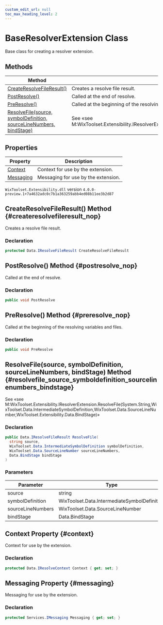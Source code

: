 ```yaml
---
custom_edit_url: null
toc_max_heading_level: 2
---
```

# BaseResolverExtension Class
Base class for creating a resolver extension.
## Methods
| Method | Description |
| ------ | ----------- |
| [CreateResolveFileResult()](#createresolvefileresult_nop) | Creates a resolve file result. |
| [PostResolve()](#postresolve_nop) | Called at the end of resolve. |
| [PreResolve()](#preresolve_nop) | Called at the beginning of the resolving variables and files. |
| [ResolveFile(source, symbolDefinition, sourceLineNumbers, bindStage)](#resolvefile_source_symboldefinition_sourcelinenumbers_bindstage) | See «see M:WixToolset.Extensibility.IResolverExtension.ResolveFile(System.String,WixToolset.Data.IntermediateSymbolDefinition,WixToolset.Data.SourceLineNumber,WixToolset.Extensibility.Data.BindStage)»  |
## Properties
| Property | Description |
| ------ | ----------- |
| [Context](#context) | Context for use by the extension. |
| [Messaging](#messaging) | Messaging for use by the extension. |
`WixToolset.Extensibility.dll` version `4.0.0-preview.1+7a4632adc0c7b1a363259abb4ed08b11ee3b2d87`
## CreateResolveFileResult() Method {#createresolvefileresult_nop}
Creates a resolve file result.
### Declaration
```cs
protected Data.IResolveFileResult CreateResolveFileResult
```
## PostResolve() Method {#postresolve_nop}
Called at the end of resolve.
### Declaration
```cs
public void PostResolve
```
## PreResolve() Method {#preresolve_nop}
Called at the beginning of the resolving variables and files.
### Declaration
```cs
public void PreResolve
```
## ResolveFile(source, symbolDefinition, sourceLineNumbers, bindStage) Method {#resolvefile_source_symboldefinition_sourcelinenumbers_bindstage}
See «see M:WixToolset.Extensibility.IResolverExtension.ResolveFile(System.String,WixToolset.Data.IntermediateSymbolDefinition,WixToolset.Data.SourceLineNumber,WixToolset.Extensibility.Data.BindStage)» 
### Declaration
```cs
public Data.IResolveFileResult ResolveFile(
  string source,
  WixToolset.Data.IntermediateSymbolDefinition symbolDefinition,
  WixToolset.Data.SourceLineNumber sourceLineNumbers,
  Data.BindStage bindStage
)
```
### Parameters
| Parameter | Type | Description |
| --------- | ---- | ----------- |
| source | string |  |
| symbolDefinition | WixToolset.Data.IntermediateSymbolDefinition |  |
| sourceLineNumbers | WixToolset.Data.SourceLineNumber |  |
| bindStage | Data.BindStage |  |
## Context Property {#context}
Context for use by the extension.
### Declaration
```cs
protected Data.IResolveContext Context { get; set; } 
```
## Messaging Property {#messaging}
Messaging for use by the extension.
### Declaration
```cs
protected Services.IMessaging Messaging { get; set; } 
```
